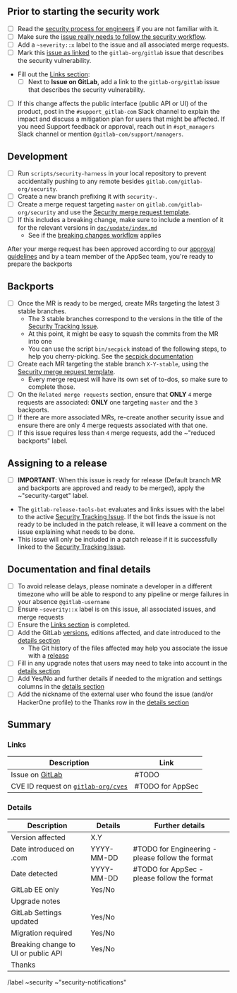 <!--
# Read me first!

Create this issue under https://gitlab.com/gitlab-org/security/gitlab

Set the title to: `Description of the original issue`
-->

## Prior to starting the security work

- [ ] Read the [security process for engineers] if you are not familiar with it.
- [ ] Make sure the [issue really needs to follow the security workflow].
- [ ] Add a `~severity::x` label to the issue and all associated merge requests.
- [ ] Mark this [issue as linked] to the `gitlab-org/gitlab` issue that describes the security vulnerability.
- Fill out the [Links section](#links):
  - [ ] Next to **Issue on GitLab**, add a link to the `gitlab-org/gitlab` issue that describes the security vulnerability.
- [ ] If this change affects the public interface (public API or UI) of the product, post in the `#support_gitlab-com` Slack channel  to explain the impact and discuss a mitigation plan for users that might be affected. If you need Support feedback or approval, reach out in `#spt_managers` Slack channel or mention `@gitlab-com/support/managers`.

## Development

- [ ] Run `scripts/security-harness` in your local repository to prevent accidentally pushing to any remote besides `gitlab.com/gitlab-org/security`.
- [ ] Create a new branch prefixing it with `security-`.
- [ ] Create a merge request targeting `master` on `gitlab.com/gitlab-org/security` and use the [Security merge request template].
- [ ] If this includes a breaking change, make sure to include a mention of it for the relevant versions in [`doc/update/index.md`](https://gitlab.com/gitlab-org/security/gitlab/-/blob/master/doc/update/index.md#version-specific-upgrading-instructions)
  - See if the [breaking changes workflow] applies

After your merge request has been approved according to our [approval guidelines] and by a team member of the AppSec team, you're ready to prepare the backports

## Backports

- [ ] Once the MR is ready to be merged, create MRs targeting the latest 3 stable branches.
  - The 3 stable branches correspond to the versions in the title of the [Security Tracking Issue].
  - At this point, it might be easy to squash the commits from the MR into one
  - You can use the script `bin/secpick` instead of the following steps, to help you cherry-picking. See the [secpick documentation]
- [ ] Create each MR targeting the stable branch `X-Y-stable`, using the [Security merge request template].
  - Every merge request will have its own set of to-dos, so make sure to complete those.
- [ ]  On the `Related merge requests` section, ensure that **ONLY** `4` merge requests are associated: **ONLY** one targeting `master` and the `3` backports.
  - [ ]  If there are more associated MRs, re-create another security issue and ensure there are only 4 merge requests associated with that one.
- [ ] If this issue requires less than `4` merge requests, add the ~"reduced backports" label.

## Assigning to a release

- [ ]  **IMPORTANT**: When this issue is ready for release (Default branch MR and backports are approved and ready to be merged), apply the ~"security-target" label.
  - The `gitlab-release-tools-bot` evaluates and links issues with the label to the active [Security Tracking Issue]. If the bot finds the issue is not ready to be included in the patch release, it will leave a comment on the issue explaining what needs to be done.
  - This issue will only be included in a patch release if it is successfully linked to the [Security Tracking Issue].

## Documentation and final details

- [ ] To avoid release delays, please nominate a developer in a different timezone who will be able to respond to any pipeline or merge failures in your absence `@gitlab-username`
- [ ] Ensure `~severity::x` label is on this issue, all associated issues, and merge requests
- [ ] Ensure the [Links section](#links) is completed.
- [ ] Add the GitLab [versions](https://gitlab.com/gitlab-org/release/docs/-/blob/master/general/security/engineer.md#versions-affected), editions affected, and date introduced to the [details section](#details)
  - The Git history of the files affected may help you associate the issue with a [release](https://about.gitlab.com/releases/)
- [ ] Fill in any upgrade notes that users may need to take into account in the [details section](#details)
- [ ] Add Yes/No and further details if needed to the migration and settings columns in the [details section](#details)
- [ ] Add the nickname of the external user who found the issue (and/or HackerOne profile) to the Thanks row in the [details section](#details)

## Summary

### Links

| Description                                                    | Link   |
| -------------------------------------------------------------- | ------ |
| Issue on [GitLab](https://gitlab.com/gitlab-org/gitlab/issues) | #TODO  |
| CVE ID request on [`gitlab-org/cves`](https://gitlab.com/gitlab-org/cves/-/issues?sort=created_date&state=opened) | #TODO for AppSec  |

### Details

| Description                         | Details    | Further details                                           |
|-------------------------------------|------------|-----------------------------------------------------------|
| Version affected                    | X.Y        |                                                           |
| Date introduced on .com             | YYYY-MM-DD | #TODO for Engineering - please follow the format          |
| Date detected                       | YYYY-MM-DD | #TODO for AppSec - please follow the format               |
| GitLab EE only                      | Yes/No     |                                                           |
| Upgrade notes                       |            |                                                           |
| GitLab Settings updated             | Yes/No     |                                                           |
| Migration required                  | Yes/No     |                                                           |
| Breaking change to UI or public API | Yes/No     | <!-- How should the breaking change be communicated? -->  |
| Thanks                              |            |                                                           |

[security process for engineers]: https://gitlab.com/gitlab-org/release/docs/blob/master/general/security/engineer.md
[secpick documentation]: https://gitlab.com/gitlab-org/release/docs/-/blob/master/general/security/utilities/secpick_script.md
[security merge request template]: https://gitlab.com/gitlab-org/security/gitlab/blob/master/.gitlab/merge_request_templates/Security%20Fix.md
[approval guidelines]: https://docs.gitlab.com/ee/development/code_review.html#approval-guidelines
[issue as linked]: https://docs.gitlab.com/ee/user/project/issues/related_issues.html#add-a-linked-issue
[issue really needs to follow the security workflow]: https://gitlab.com/gitlab-org/release/docs/-/blob/master/general/security/engineer.md#making-sure-the-issue-needs-to-follow-the-security-release-workflow
[breaking changes workflow]: https://gitlab.com/gitlab-org/release/docs/-/blob/master/general/security/far_reaching_impact_fixes_or_breaking_change_fixes.md
[Security Tracking Issue]: https://gitlab.com/gitlab-org/gitlab/-/issues/?label_name%5B%5D=upcoming%20security%20release

/label ~security ~"security-notifications"
